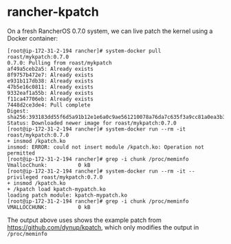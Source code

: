 # rancher-kpatch

On a fresh RancherOS 0.7.0 system, we can live patch the kernel using a Docker container:

```
[root@ip-172-31-2-194 rancher]# system-docker pull roast/mykpatch:0.7.0
0.7.0: Pulling from roast/mykpatch
af49a5ceb2a5: Already exists
8f9757b472e7: Already exists
e931b117db38: Already exists
47b5e16c0811: Already exists
9332eaf1a55b: Already exists
f11ca47706eb: Already exists
7448d2ce3de4: Pull complete
Digest: sha256:393183dd55f6d5a91b12e1e6a0c9ae561210078a76da7c635f3a9cc81a0ea3b3
Status: Downloaded newer image for roast/mykpatch:0.7.0
[root@ip-172-31-2-194 rancher]# system-docker run --rm -it roast/mykpatch:0.7.0
+ insmod /kpatch.ko
insmod: ERROR: could not insert module /kpatch.ko: Operation not permitted
[root@ip-172-31-2-194 rancher]# grep -i chunk /proc/meminfo
VmallocChunk:          0 kB
[root@ip-172-31-2-194 rancher]# system-docker run --rm -it --privileged roast/mykpatch:0.7.0 
+ insmod /kpatch.ko
+ /kpatch load kpatch-mypatch.ko
loading patch module: kpatch-mypatch.ko
[root@ip-172-31-2-194 rancher]# grep -i chunk /proc/meminfo                                  VMALLOCCHUNK:          0 kB
```

The output above uses shows the example patch from https://github.com/dynup/kpatch, which only modifies the output in `/proc/meminfo`
